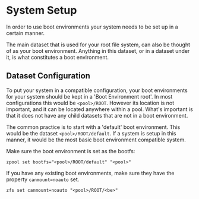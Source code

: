 # System Setup

In order to use boot environments your system needs to be set up in a certain
manner. 

The main dataset that is used for your root file system, can also be thought
of as your boot environment. Anything in this dataset, or in a dataset under
it, is what constitutes a boot environment. 

## Dataset Configuration 

To put your system in a compatible configuration, your boot environments for
your system should be kept in a 'Boot Environment root'. In most configurations
this would be `<pool>/ROOT`. However its location is not important, and it
can be located anywhere within a pool. What's important is that it does not
have any child datasets that are not in a boot environment.

The common practice is to start with a 'default' boot environment. This would
be the dataset `<pool>/ROOT/default`. If a system is setup in this
manner, it would be the most basic boot environment compatible system.

Make sure the boot environment is set as the bootfs:

```shell script
zpool set bootfs="<pool>/ROOT/default" "<pool>"
```

If you have any existing boot environments, make sure they have the property
`canmount=noauto` set.

```shell script
zfs set canmount=noauto "<pool>/ROOT/<be>"
```